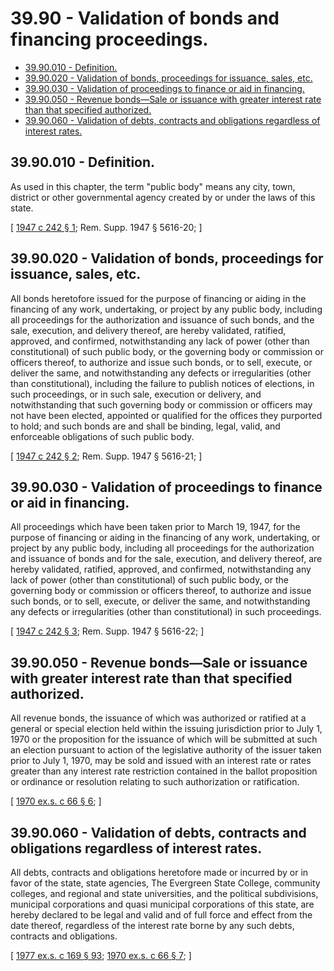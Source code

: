 # 39.90 - Validation of bonds and financing proceedings.
* [39.90.010 - Definition.](#3990010---definition)
* [39.90.020 - Validation of bonds, proceedings for issuance, sales, etc.](#3990020---validation-of-bonds-proceedings-for-issuance-sales-etc)
* [39.90.030 - Validation of proceedings to finance or aid in financing.](#3990030---validation-of-proceedings-to-finance-or-aid-in-financing)
* [39.90.050 - Revenue bonds—Sale or issuance with greater interest rate than that specified authorized.](#3990050---revenue-bondssale-or-issuance-with-greater-interest-rate-than-that-specified-authorized)
* [39.90.060 - Validation of debts, contracts and obligations regardless of interest rates.](#3990060---validation-of-debts-contracts-and-obligations-regardless-of-interest-rates)
## 39.90.010 - Definition.
As used in this chapter, the term "public body" means any city, town, district or other governmental agency created by or under the laws of this state.

\[ [1947 c 242 § 1](http://leg.wa.gov/CodeReviser/documents/sessionlaw/1947c242.pdf?cite=1947%20c%20242%20§%201); Rem. Supp. 1947 § 5616-20; \]

## 39.90.020 - Validation of bonds, proceedings for issuance, sales, etc.
All bonds heretofore issued for the purpose of financing or aiding in the financing of any work, undertaking, or project by any public body, including all proceedings for the authorization and issuance of such bonds, and the sale, execution, and delivery thereof, are hereby validated, ratified, approved, and confirmed, notwithstanding any lack of power (other than constitutional) of such public body, or the governing body or commission or officers thereof, to authorize and issue such bonds, or to sell, execute, or deliver the same, and notwithstanding any defects or irregularities (other than constitutional), including the failure to publish notices of elections, in such proceedings, or in such sale, execution or delivery, and notwithstanding that such governing body or commission or officers may not have been elected, appointed or qualified for the offices they purported to hold; and such bonds are and shall be binding, legal, valid, and enforceable obligations of such public body.

\[ [1947 c 242 § 2](http://leg.wa.gov/CodeReviser/documents/sessionlaw/1947c242.pdf?cite=1947%20c%20242%20§%202); Rem. Supp. 1947 § 5616-21; \]

## 39.90.030 - Validation of proceedings to finance or aid in financing.
All proceedings which have been taken prior to March 19, 1947, for the purpose of financing or aiding in the financing of any work, undertaking, or project by any public body, including all proceedings for the authorization and issuance of bonds and for the sale, execution, and delivery thereof, are hereby validated, ratified, approved, and confirmed, notwithstanding any lack of power (other than constitutional) of such public body, or the governing body or commission or officers thereof, to authorize and issue such bonds, or to sell, execute, or deliver the same, and notwithstanding any defects or irregularities (other than constitutional) in such proceedings.

\[ [1947 c 242 § 3](http://leg.wa.gov/CodeReviser/documents/sessionlaw/1947c242.pdf?cite=1947%20c%20242%20§%203); Rem. Supp. 1947 § 5616-22; \]

## 39.90.050 - Revenue bonds—Sale or issuance with greater interest rate than that specified authorized.
All revenue bonds, the issuance of which was authorized or ratified at a general or special election held within the issuing jurisdiction prior to July 1, 1970 or the proposition for the issuance of which will be submitted at such an election pursuant to action of the legislative authority of the issuer taken prior to July 1, 1970, may be sold and issued with an interest rate or rates greater than any interest rate restriction contained in the ballot proposition or ordinance or resolution relating to such authorization or ratification.

\[ [1970 ex.s. c 66 § 6](http://leg.wa.gov/CodeReviser/documents/sessionlaw/1970ex1c66.pdf?cite=1970%20ex.s.%20c%2066%20§%206); \]

## 39.90.060 - Validation of debts, contracts and obligations regardless of interest rates.
All debts, contracts and obligations heretofore made or incurred by or in favor of the state, state agencies, The Evergreen State College, community colleges, and regional and state universities, and the political subdivisions, municipal corporations and quasi municipal corporations of this state, are hereby declared to be legal and valid and of full force and effect from the date thereof, regardless of the interest rate borne by any such debts, contracts and obligations.

\[ [1977 ex.s. c 169 § 93](http://leg.wa.gov/CodeReviser/documents/sessionlaw/1977ex1c169.pdf?cite=1977%20ex.s.%20c%20169%20§%2093); [1970 ex.s. c 66 § 7](http://leg.wa.gov/CodeReviser/documents/sessionlaw/1970ex1c66.pdf?cite=1970%20ex.s.%20c%2066%20§%207); \]

